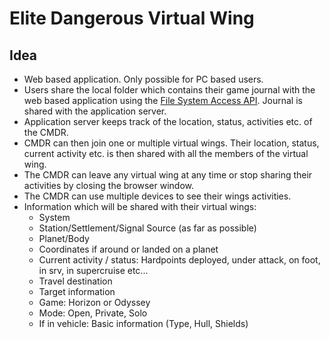 # Elite Dangerous Virtual Wing

## Idea
- Web based application. Only possible for PC based users.
- Users share the local folder which contains their game journal with the web based application using the [File System Access API](https://developer.mozilla.org/en-US/docs/Web/API/File_System_Access_API). Journal is shared with the application server.
- Application server keeps track of the location, status, activities etc. of the CMDR.
- CMDR can then join one or multiple virtual wings. Their location, status, current activity etc. is then shared with all the members of the virtual wing.
- The CMDR can leave any virtual wing at any time or stop sharing their activities by closing the browser window.
- The CMDR can use multiple devices to see their wings activities.
- Information which will be shared with their virtual wings:
  - System
  - Station/Settlement/Signal Source (as far as possible)
  - Planet/Body
  - Coordinates if around or landed on a planet
  - Current activity / status: Hardpoints deployed, under attack, on foot, in srv, in supercruise etc...
  - Travel destination
  - Target information
  - Game: Horizon or Odyssey
  - Mode: Open, Private, Solo
  - If in vehicle: Basic information (Type, Hull, Shields)
